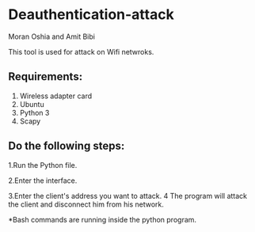 # Deauthentication-attack

Moran Oshia and Amit Bibi

This tool is used for attack on Wifi netwroks.

## Requirements:
1. Wireless adapter card
2. Ubuntu
3. Python 3
4. Scapy


## Do the following steps:
1.Run the Python file.

2.Enter the interface.

3.Enter the client's address you want to attack.
4
The program will attack the client and disconnect him from his network. 

*Bash commands are running inside the python program.



